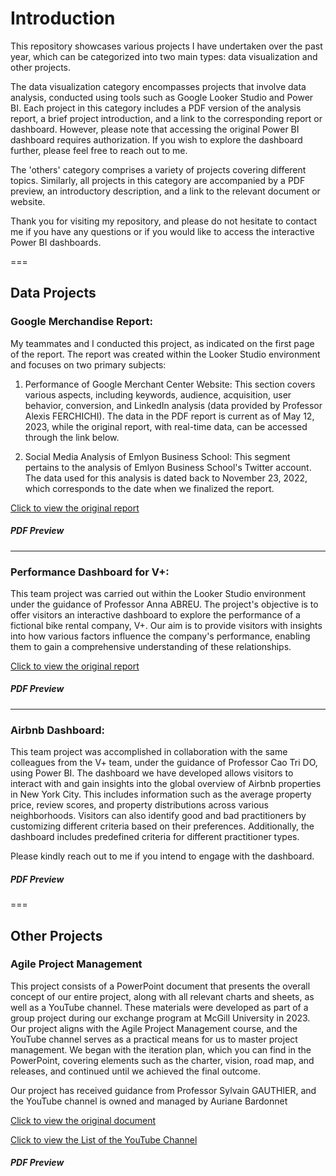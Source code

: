 # Introduction
This repository showcases various projects I have undertaken over the past year, which can be categorized into two main types: data visualization and other projects.

The data visualization category encompasses projects that involve data analysis, conducted using tools such as Google Looker Studio and Power BI. Each project in this category includes a PDF version of the analysis report, a brief project introduction, and a link to the corresponding report or dashboard. However, please note that accessing the original Power BI dashboard requires authorization. If you wish to explore the dashboard further, please feel free to reach out to me.

The 'others' category comprises a variety of projects covering different topics. Similarly, all projects in this category are accompanied by a PDF preview, an introductory description, and a link to the relevant document or website.

Thank you for visiting my repository, and please do not hesitate to contact me if you have any questions or if you would like to access the interactive Power BI dashboards.

===

## **Data Projects**
### Google Merchandise Report: 

My teammates and I conducted this project, as indicated on the first page of the report. The report was created within the Looker Studio environment and focuses on two primary subjects:

1. Performance of Google Merchant Center Website: This section covers various aspects, including keywords, audience, acquisition, user behavior, conversion, and LinkedIn analysis (data provided by Professor Alexis FERCHICHI). The data in the PDF report is current as of May 12, 2023, while the original report, with real-time data, can be accessed through the link below.

2. Social Media Analysis of Emlyon Business School: This segment pertains to the analysis of Emlyon Business School's Twitter account. The data used for this analysis is dated back to November 23, 2022, which corresponds to the date when we finalized the report.

[Click to view the original report](https://lookerstudio.google.com/reporting/ad490fbf-4f46-4ab4-81a9-3533b4d3a30b/page/p_3q2nhog10c)

##### PDF Preview
<object data="GoogleMerchandiseReport.pdf" width="650" height="650" type='application/pdf'></object>

---

### Performance Dashboard for V+:

This team project was carried out within the Looker Studio environment under the guidance of Professor Anna ABREU. The project's objective is to offer visitors an interactive dashboard to explore the performance of a fictional bike rental company, V+. Our aim is to provide visitors with insights into how various factors influence the company's performance, enabling them to gain a comprehensive understanding of these relationships.

[Click to view the original report](https://lookerstudio.google.com/reporting/3022e5e8-4987-4f9e-a16f-4cb14fad147e/page/p_19fry1a03c)
##### PDF Preview
<object data="V+_Performance_Dashboard.pdf" width="650" height="650" type='application/pdf'></object>

---

### Airbnb Dashboard:

This team project was accomplished in collaboration with the same colleagues from the V+ team, under the guidance of Professor Cao Tri DO, using Power BI. The dashboard we have developed allows visitors to interact with and gain insights into the global overview of Airbnb properties in New York City. This includes information such as the average property price, review scores, and property distributions across various neighborhoods. Visitors can also identify good and bad practitioners by customizing different criteria based on their preferences. Additionally, the dashboard includes predefined criteria for different practitioner types.

Please kindly reach out to me if you intend to engage with the dashboard.
##### PDF Preview
<object data="PowerBI_AirBnB_Dashboard.pdf" width="650" height="650" type='application/pdf'></object>

===

## **Other Projects**

### Agile Project Management
This project consists of a PowerPoint document that presents the overall concept of our entire project, along with all relevant charts and sheets, as well as a YouTube channel. These materials were developed as part of a group project during our exchange program at McGill University in 2023. Our project aligns with the Agile Project Management course, and the YouTube channel serves as a practical means for us to master project management. We began with the iteration plan, which you can find in the PowerPoint, covering elements such as the charter, vision, road map, and releases, and continued until we achieved the final outcome.

Our project has received guidance from Professor Sylvain GAUTHIER, and the YouTube channel is owned and managed by Auriane Bardonnet

[Click to view the original document](https://www.canva.com/design/DAFkLPXe7Jk/TDRVteG82hZ7Fy2grCg60g/view?utm_content=DAFkLPXe7Jk&utm_campaign=designshare&utm_medium=link&utm_source=publishsharelink)


 
[Click to view the List of the YouTube Channel](https://www.youtube.com/playlist?list=PLmNfvsiRta7lWcorqHmkWiDgAVgvJ6H_Z)

##### PDF Preview
<object data="SUPADISCOVER PPT_compressed.pdf" width="650" height="650" type='application/pdf'></object>
